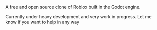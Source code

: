 A free and open source clone of Roblox built in the Godot engine.

Currently under heavy development and very work in progress. Let me know if you want to help in any way
